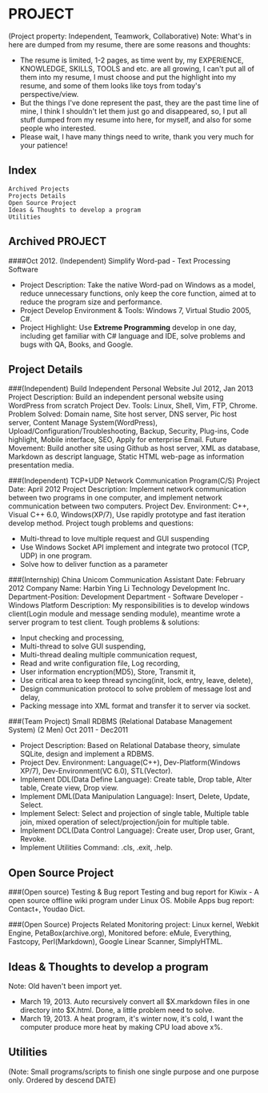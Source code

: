 PROJECT
=================
(Project property: Independent, Teamwork, Collaborative)
Note: What's in here are dumped from my resume, there are some reasons and thoughts:   
* The resume is limited, 1-2 pages, as time went by, my EXPERIENCE, KNOWLEDGE, SKILLS, TOOLS and etc. are all growing, I can't put all of them into my resume, I must choose and put the highlight into my resume, and some of them looks like toys from today's perspective/view.   
* But the things I've done represent the past, they are the past time line of mine, I think I shouldn't let them just go and disappeared, so, I put all stuff dumped from my resume into here, for myself, and also for some people who interested.  
* Please wait, I have many things need to write, thank you very much for your patience!    


Index
------
    Archived Projects
    Projects Details
    Open Source Project
    Ideas & Thoughts to develop a program
    Utilities




Archived PROJECT
---------------------------------------------------------
####Oct 2012. (Independent) Simplify Word-pad - Text Processing Software
* Project Description: Take the native Word-pad on Windows as a model, reduce unnecessary functions, only keep the core function, aimed at to reduce the program size and performance.   
* Project Develop Environment & Tools: Windows 7, Virtual Studio 2005, C#.   
* Project Highlight: Use __Extreme Programming__ develop in one day, including get familiar with C# language and IDE, solve problems and bugs with QA, Books, and Google.   


Project Details
----------------
###(Independent) Build Independent Personal Website Jul 2012, Jan 2013
Project Description: Build an independent personal website using WordPress from scratch
Project Dev. Tools: Linux, Shell, Vim, FTP, Chrome.
Problem Solved: Domain name, Site host server, DNS server, Pic host server, Content Manage System(WordPress), Upload/Configuration/Troubleshooting, Backup, Security, Plug-ins, Code highlight, Mobile interface, SEO, Apply for enterprise Email.
Future Movement: Build another site using Github as host server, XML as database, Markdown as descript language, Static HTML web-page as information presentation media.

###(Independent) TCP+UDP Network Communication Program(C/S)
Project Date: April 2012
Project Description: Implement network communication between two programs in one computer, and implement network communication between two computers.
Project Dev. Environment: C++, Visual C++ 6.0, Windows(XP/7), Use rapidly prototype and fast iteration develop method.
Project tough problems and questions:
* Multi-thread to love multiple request and GUI suspending
* Use Windows Socket API implement and integrate two protocol (TCP, UDP) in one program.
* Solve how to deliver function as a parameter

###(Internship) China Unicom Communication Assistant
Date: February 2012
Company Name: Harbin Ying Li Technology Development Inc.
Department-Position: Development Department - Software Developer - Windows Platform
Description: My responsibilities is to develop windows client(Login module and message sending module), meantime wrote a server program to test client. 
Tough problems & solutions:
* Input checking and processing, 
* Multi-thread to solve GUI suspending, 
* Multi-thread dealing multiple communication request, 
* Read and write configuration file, Log recording, 
* User information encryption(MD5), Store, Transmit it, 
* Use critical area to keep thread syncing(init, lock, entry, leave, delete), 
* Design communication protocol to solve problem of message lost and delay, 
* Packing message into XML format and transfer it to server via socket. 

###(Team Project) Small RDBMS (Relational Database Management System) (2 Men) Oct 2011 - Dec2011
* Project Description: Based on Relational Database theory, simulate SQLite, design and implement a RDBMS.
* Project Dev. Environment: Language(C++), Dev-Platform(Windows XP/7), Dev-Environment(VC 6.0), STL(Vector). 
* Implement DDL(Data Define Language): Create table, Drop table, Alter table, Create view, Drop view.
* Implement DML(Data Manipulation Language): Insert, Delete, Update, Select. 
* Implement Select: Select and projection of single table, Multiple table join, mixed operation of select/projection/join for multiple table. 
* Implement DCL(Data Control Language): Create user, Drop user, Grant, Revoke. 
* Implement Utilities Command: .cls, .exit, .help.


Open Source Project
--------------------
###(Open source) Testing & Bug report
Testing and bug report for Kiwix - A open source offline wiki program under Linux OS. 
Mobile Apps bug report: Contact+, Youdao Dict.
 
###(Open Source) Projects Related
Monitoring project: Linux kernel, Webkit Engine, PetaBox(archive.org),
Monitored before: eMule, Everything, Fastcopy, Perl(Markdown), Google Linear Scanner, SimplyHTML.


Ideas & Thoughts to develop a program
--------------------------------------
Note: Old haven't been import yet.  
* March 19, 2013. Auto recursively convert all $X.markdown files in one directory into $X.html. Done, a little problem need to solve.  
* March 19, 2013. A heat program, it's winter now, it's cold, I want the computer produce more heat by making CPU load above x%.  

Utilities
---------
(Note: Small programs/scripts to finish one single purpose and one purpose only. Ordered by descend DATE)  




